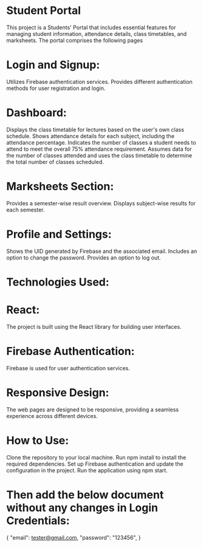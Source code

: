 # Student Portal
This project is a Students' Portal that includes essential features for managing student information, attendance details, class timetables, and marksheets. The portal comprises the following pages

# Login and Signup:
  Utilizes Firebase authentication services.
  Provides different authentication methods for user registration and login.
# Dashboard:
  Displays the class timetable for lectures based on the user's own class schedule.
  Shows attendance details for each subject, including the attendance percentage.
  Indicates the number of classes a student needs to attend to meet the overall 75% attendance requirement.
  Assumes data for the number of classes attended and uses the class timetable to determine the total number of classes scheduled.
# Marksheets Section:
  Provides a semester-wise result overview.
  Displays subject-wise results for each semester.
# Profile and Settings:
  Shows the UID generated by Firebase and the associated email.
  Includes an option to change the password.
  Provides an option to log out.

# Technologies Used:
# React: 
   The project is built using the React library for building user interfaces.
# Firebase Authentication: 
   Firebase is used for user authentication services.
# Responsive Design: 
   The web pages are designed to be responsive, providing a seamless experience across different devices.


# How to Use:
Clone the repository to your local machine.
Run npm install to install the required dependencies.
Set up Firebase authentication and update the configuration in the project.
Run the application using npm start.

# Then add the below document without any changes in Login Credentials:

   {
  "email": tester@gmail.com,
  "password": "123456",
  }

  
